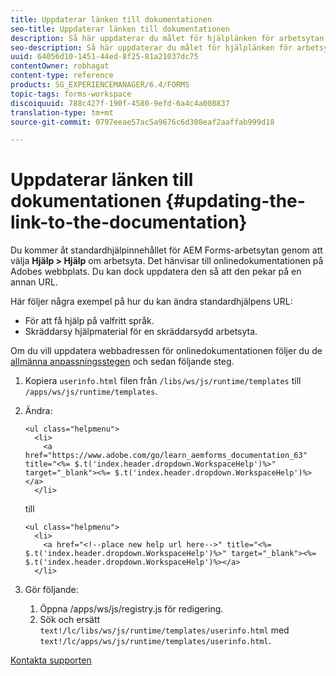 ```yaml
---
title: Uppdaterar länken till dokumentationen
seo-title: Uppdaterar länken till dokumentationen
description: Så här uppdaterar du målet för hjälplänken för arbetsytan i AEM Forms-arbetsytan så att den pekar på den anpassade dokumentationslänken.
seo-description: Så här uppdaterar du målet för hjälplänken för arbetsytan i AEM Forms-arbetsytan så att den pekar på den anpassade dokumentationslänken.
uuid: 64056d10-1451-44ed-8f25-81a21037dc75
contentOwner: robhagat
content-type: reference
products: SG_EXPERIENCEMANAGER/6.4/FORMS
topic-tags: forms-workspace
discoiquuid: 788c427f-190f-4580-9efd-6a4c4a008837
translation-type: tm+mt
source-git-commit: 0797eeae57ac5a9676c6d308eaf2aaffab999d18

---
```



# Uppdaterar länken till dokumentationen {#updating-the-link-to-the-documentation}

Du kommer åt standardhjälpinnehållet för AEM Forms-arbetsytan genom att välja **Hjälp > Hjälp** om arbetsyta. Det hänvisar till onlinedokumentationen på Adobes webbplats. Du kan dock uppdatera den så att den pekar på en annan URL.

Här följer några exempel på hur du kan ändra standardhjälpens URL:

* För att få hjälp på valfritt språk.
* Skräddarsy hjälpmaterial för en skräddarsydd arbetsyta.

Om du vill uppdatera webbadressen för onlinedokumentationen följer du de [allmänna anpassningsstegen](/help/forms/using/generic-steps-html-workspace-customization.md) och sedan följande steg.

1. Kopiera `userinfo.html` filen från `/libs/ws/js/runtime/templates` till `/apps/ws/js/runtime/templates`.
1. Ändra:

   ```
   <ul class="helpmenu">
     <li>            
       <a href="https://www.adobe.com/go/learn_aemforms_documentation_63" title="<%= $.t('index.header.dropdown.WorkspaceHelp')%>" target="_blank"><%= $.t('index.header.dropdown.WorkspaceHelp')%></a>
     </li>
   ```

   till

   ```
   <ul class="helpmenu">
     <li>            
       <a href="<!--place new help url here-->" title="<%= $.t('index.header.dropdown.WorkspaceHelp')%>" target="_blank"><%= $.t('index.header.dropdown.WorkspaceHelp')%></a>
     </li>
   ```

1. Gör följande:

   1. Öppna /apps/ws/js/registry.js för redigering.
   1. Sök och ersätt `text!/lc/libs/ws/js/runtime/templates/userinfo.html` med `text!/lc/apps/ws/js/runtime/templates/userinfo.html`.

[Kontakta supporten](https://www.adobe.com/account/sign-in.supportportal.html)
